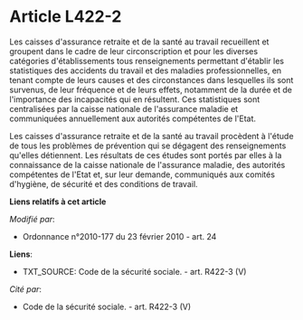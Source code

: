 # Article L422-2

Les caisses d'assurance retraite et de la santé au travail recueillent et groupent dans le cadre de leur circonscription et
pour les diverses catégories d'établissements tous renseignements permettant d'établir les statistiques des accidents du
travail et des maladies professionnelles, en tenant compte de leurs causes et des circonstances dans lesquelles ils sont
survenus, de leur fréquence et de leurs effets, notamment de la durée et de l'importance des incapacités qui en résultent.
Ces statistiques sont centralisées par la caisse nationale de l'assurance maladie et communiquées annuellement aux autorités
compétentes de l'Etat. 

Les caisses d'assurance retraite et de la santé au travail procèdent à l'étude de tous les problèmes de prévention qui se
dégagent des renseignements qu'elles détiennent. Les résultats de ces études sont portés par elles à la connaissance de la
caisse nationale de l'assurance maladie, des autorités compétentes de l'Etat et, sur leur demande, communiqués aux comités
d'hygiène, de sécurité et des conditions de travail.

**Liens relatifs à cet article**

_Modifié par_:

  - Ordonnance n°2010-177 du 23 février 2010 - art. 24

**Liens**:

  - TXT_SOURCE: Code de la sécurité sociale. - art. R422-3 (V)

_Cité par_:

  - Code de la sécurité sociale. - art. R422-3 (V)
